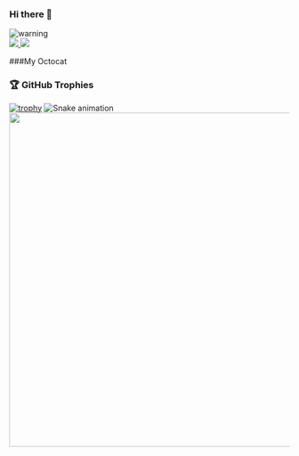 ### Hi there 👋

<div><img src= "https://sites.usp.br/lme/wp-content/uploads/sites/275/2017/08/UnderConstruct.jpg" alt="warning"/>

<div>
  <a href = "mailto:audreycosta@nano.ufrj.br" target="_blank"><img src="https://img.shields.io/badge/-Gmail-%23333?style=for-the-badge&logo=gmail&logoColor=red&color=white" target="_blank">
  </a>
  <a href="https://www.linkedin.com/in/audrey-wallace-da-costa-barros-160674184/" target="_blank"><img src="https://img.shields.io/badge/-LinkedIn-%230077B5?style=for-the-badge&logo=linkedin&logoColor=white" target="_blank">
  </a>

###My Octocat

### 🏆 GitHub Trophies

[![trophy](https://github-profile-trophy.vercel.app/?username=Audrey-Costa&theme=nord&column=7)](https://github.com/ryo-ma/github-profile-trophy)
![Snake animation](https://github.com/Audrey-Costa/Audrey-Costa/blob/output/github-contribution-grid-snake.svg)
<a href="https://app.dooboo.io/Audrey-Costa"><img src="https://server.dooboo.io/github-stats/Audrey-Costa" width="600" /></a>
</div>
<!--
**Audrey-Costa/Audrey-Costa** is a ✨ _special_ ✨ repository because its `README.md` (this file) appears on your GitHub profile.

Here are some ideas to get you started:

- 🔭 I’m currently working on ...
- 🌱 I’m currently learning ...
- 👯 I’m looking to collaborate on ...
- 🤔 I’m looking for help with ...
- 💬 Ask me about ...
- 📫 How to reach me: ...
- 😄 Pronouns: ...
- ⚡ Fun fact: ...
-->
